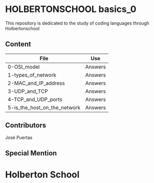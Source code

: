 # HOLBERTONSCHOOL basics_0

This repository is dedicated to the study of coding languages through Holbertonschool

## Content

|File|Use|
|---------|---------------------------|
|0-OSI_model|Answers|
|1-types_of_network|Answers|
|2-MAC_and_IP_address|Answers|
|3-UDP_and_TCP|Answers|
|4-TCP_and_UDP_ports|Answers|
|5-is_the_host_on_the_network|Answers|

## Contributors

José Puertas

## Special Mention

# Holberton School
